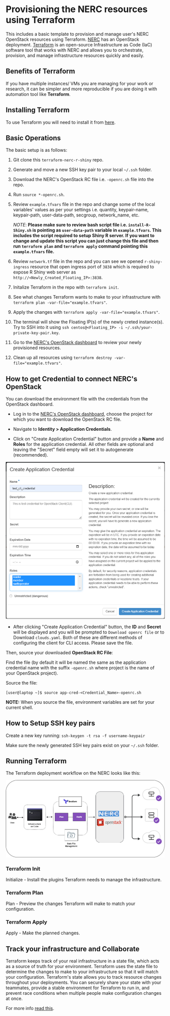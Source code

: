 # Provisioning the NERC resources using Terraform

This includes a basic template to provision and manage user's NERC OpenStack resources using Terraform.
[NERC](https://stack.nerc.mghpcc.org) has an OpenStack deployment.
[Terraform](https://www.hashicorp.com/products/terraform/infrastructure-as-code)
is an open-source Infrastructure as Code (IaC) software tool that works
with NERC and allows you to orchestrate, provision, and manage infrastructure
resources quickly and easily.

## Benefits of Terraform

If you have multiple instances/ VMs you are managing for your work or research,
it can be simpler and more reproducible if you are doing it with automation tool
like **Terraform**.

## Installing Terraform

To use Terraform you will need to install it from [here](https://www.terraform.io/downloads).

## Basic Operations

The basic setup is as follows:

1. Git clone this `terraform-nerc-r-shiny` repo.

2. Generate and move a new SSH key pair to your local `~/.ssh` folder.

3. Download the NERC's OpenStack RC file i.e. `-openrc.sh` file into the repo.

4. Run `source *-openrc.sh`.

5. Review `example.tfvars` file in the repo and change some of the local variables' values as per your settings i.e. quantity, keypair-name, keypair-path, user-data-path, secgroup, network_name, etc.

    *NOTE*: **Please make sure to review bash script file i.e. `install-R-Shiny.sh` is pointing as `user-data-path` variable in `example.tfvars`.
    This includes the script required to setup Shiny R server. If you want to change and update this script you can just change this file and then run `terraform plan` and `terraform apply` command pointing this `example.tfvars` file.**

6. Review `network.tf` file in the repo and you can see we opened `r-shiny-ingress` resource that open ingress port of `3838` which is required to expose R Shiny web server as `http://<Newly_Created_Floating_IP>:3838`.

7. Initalize Terraform in the repo with `terraform init`.

8. See what changes Terraform wants to make to your infrastructure with `terraform plan -var-file="example.tfvars"`.

9. Apply the changes with `terraform apply -var-file="example.tfvars"`.

10. The terminal will show the Floating IP(s) of the newly creted instance(s). Try to SSH into it using `ssh centos@<Floating_IP> -i ~/.ssh/your-private-key-pair.key`.

11. Go to the [NERC's OpenStack dashboard](https://stack.nerc.mghpcc.org) to review your newly provisioned resources.

12. Clean up all resources using `terraform destroy -var-file="example.tfvars"`.

## How to get Credential to connect NERC's OpenStack

You can download the environment file with the credentials from the OpenStack dashboard.

- Log in to the [NERC's OpenStack dashboard](https://stack.nerc.mghpcc.org), choose the project for which you want to download the OpenStack RC file.

- Navigate to **Identity > Application Credentials**.

- Click on "Create Application Credential" button and provide a **Name** and **Roles** for the application credential. All other fields are optional and leaving the "Secret" field empty will set it to autogenerate (recommended).

![Application Credentials Setup](images/openstack_cli_cred.png)

- After clicking "Create Application Credential" button, the **ID** and **Secret** will be displayed and you will be prompted to `Download openrc file` or to Download `clouds.yaml`. Both of these are different methods of configuring the client for CLI access. Please save the file.

Then, source your downloaded **OpenStack RC File**:

Find the file (by default it will be named the same as the application credential name with the suffix `-openrc.sh` where project is the name of your OpenStack project).

Source the file:

    [user@laptop ~]$ source app-cred-<Credential_Name>-openrc.sh

**NOTE:** When you source the file, environment variables are set for your current shell.

## How to Setup SSH key pairs

Create a new key running: `ssh-keygen -t rsa -f username-keypair`

Make sure the newly generated SSH key pairs exist on your `~/.ssh` folder.

## Running Terraform

The Terraform deployment workflow on the NERC looks like this:

![Automating NERC resources using Terraform](images/NERC-Terrform.png)

### Terraform Init

Initialize - Install the plugins Terraform needs to manage the infrastructure.

### Terraform Plan

Plan - Preview the changes Terraform will make to match your configuration.

### Terraform Apply

Apply - Make the planned changes.

## Track your infrastructure and Collaborate

Terraform keeps track of your real infrastructure in a state file, which acts as
a source of truth for your environment. Terraform uses the state file to determine
the changes to make to your infrastructure so that it will match your configuration.
Terraform's state allows you to track resource changes throughout your deployments.
You can securely share your state with your teammates, provide a stable environment
for Terraform to run in, and prevent race conditions when multiple people make
configuration changes at once.

For more info [read this](https://nerc-project.github.io/nerc-docs/openstack/advanced-openstack-topics/terraform/terraform-on-NERC/).
